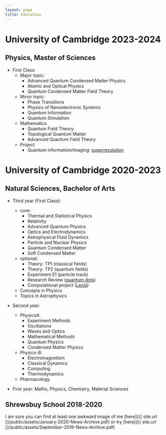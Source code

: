 ```yaml
---
layout: page
title: Education
---
```


# University of Cambridge 2023-2024

## Physics, Master of Sciences
- First Class:
  - Major topic: 
    * Advanced Quantum Condensed Matter Physics
    * Atomic and Optical Physics
    * Quantum Condensed Matter Field Theory
  - Minor topic: 
    * Phase Transitions
    * Physics of Nanoelectronic Systems
    * Quantum Information
    * Quantum Simulation
  - Mathematics
    * Quantum Field Theory
    * Topological Quantum Matter
    * Advanced Quantum Field Theory
  - Project
    * Quantum information/imaging: [superresolution](https://aprilsweettooth.github.io/projects/2024-07-01-Quantum-Superresolution)

# University of Cambridge 2020-2023

## Natural Sciences, Bachelor of Arts
- Third year (First Class): 
  - core:
    * Thermal and Statistical Physics 
    * Relativity
    * Advanced Quantum Physics
    * Optics and Electrodynamics
    * Astrophysical Fluid Dynamics
    * Particle and Nuclear Physics
    * Quantum Condensed Matter
    * Soft Condensed Matter
  - optional:
    * Theory: TP1 (classical fields)
    * Theory: TP2 (quantum fields)
    * Experiment E1 (particle track)
    * Research Review ([quantum dots](https://aprilsweettooth.github.io/projects/2023-05-01-quantum-dot))
    * Computational project ([Lenia](https://github.com/AprilSweettooth/PartII-Computing-Project))
  - Concepts in Physics
  - Topics in Astrophysics

- Second year: 
  - PhysicsA: 
    * Experiment Methods
    * Oscillations
    * Waves and Optics
    * Mathematical Methods
    * Quantum Physics
    * Condensed Matter Physics
  - Physics-B:
    * Electromagnetism
    * Classical Dynamics
    * Computing
    * Thermodynamics
  - Pharmacology

- First year: Maths, Physics, Chemistry, Material Sciences

## Shrewsbuy School 2018-2020

I am sure you can find at least one awkward image of me [here]({{ site.url }}/public/assets/January-2020-News-Archive.pdf) or try [here]({{ site.url }}/public/assets/September-2019-News-Archive.pdf) 

